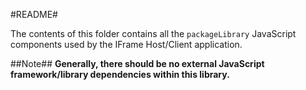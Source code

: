 #README#

The contents of this folder contains all the `packageLibrary` JavaScript components used by the IFrame Host/Client application.

##Note##
**Generally, there should be no external JavaScript framework/library dependencies within this library.**
